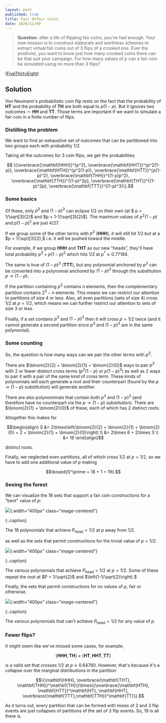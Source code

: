 ```yaml
---
layout: post
published: true
title: Fair Unfair Coins
date: 2020/11/09
---
```


>**Question**: after a life of flipping fair coins, you've had enough. Your new mission is to construct elaborate and worthless schemes to extract virtual fair coins out of $3$ flips of a crooked one. Ever the positivist, you want to know just how many crooked coins there can be that suit your campaign. For how many values of $p$ can a fair coin be simulated using no more than $3$ flips?

<!--more-->

([FiveThirtyEight](https://fivethirtyeight.com/features/can-you-make-an-unfair-coin-fair/))

## Solution

Von Neumann's probabilistic coin flip rests on the fact that the probability of $\mathbf{HT}$ and the probability of $\mathbf{TH}$ are both equal to $p(1-p).$ But it ignores two outcomes — $\mathbf{HH}$ and $\mathbf{TT}.$ Those terms are important if we want to simulate a fair coin in a finite number of flips.

### Distilling the problem

We want to find an exhaustive set of outcomes that can be partitioned into two groups each with probability $1/2.$

Taking all the outcomes for $3$ coin flips, we get the probabilities

$$ \{\overbrace{\mathbf{HHH}}^{p^2}, \overbrace{\mathbf{HHT}}^{p^2(1-p)}, \overbrace{\mathbf{HTH}}^{p^2(1-p)}, \overbrace{\mathbf{HTT}}^{p(1-p)^2}, \overbrace{\mathbf{THH}}^{(1-p)p^2}, \overbrace{\mathbf{TTH}}^{(1-p)^2p}, \overbrace{\mathbf{THT}}^{(1-p)^2p}, \overbrace{\mathbf{TTT}}^{(1-p)^3}\}.$$

### Some basics

Of these, only $p^3$ and $(1-p)^3$ can eclipse $1/2$ on their own (at $ p = 1/\sqrt[3]{2}$ and $p = 1-1/\sqrt[3]{2}$). The maximum values of $p^2(1-p)$ and $p(1-p)^2$ are just $4/27.$ 

If we group some of the other terms with $p^3$ ($\mathbf{HHH}$), it will still hit $1/2$ but at a $p > 1/\sqrt[3]{2},$ i.e. it will be pushed toward the middle. 

For example, if we group $\mathbf{HHH}$ and $\mathbf{THT}$ as our new "heads", they'll have total probability $p^3 + p(1-p)^2$ which hits $1/2$ at $p^* \approx 0.77184.$

The same is true of $(1-p)^3$ ($\mathbf{TTT}$), but any polynomial anchored by $p^3$ can be converted into a polynomial anchored by $(1-p)^3$ through the substitution $p \rightarrow (1-p).$

If the partition containing $p^3$ contains $n$ elements, then the complementary partition contains $2^3 - n$ elements. This means we can restrict our attention to partitions of size $4$ or less. Also, all even partitions (sets of size $4$) cross $1/2$ at $p=1/2,$ which means we can further restrict our attention to sets of size $3$ or less.

Finally, if a set contains $p^3$ and $(1-p)^3$ then it will cross $p = 1/2$ twice (and it cannot generate a second partition since $p^3$ and $(1-p)^3$ are in the same polynomial).

### Some counting

So, the question is how many ways can we pair the other terms with $p^3.$

There are $\binom{2}{2} + \binom{2}{1} + \binom{2}{0}$ ways to pair $p^3$ with $2$ or fewer distinct cross terms ($p^2(1-p)$ or $p(1-p)^2$) as well as $2$ ways to pair it with a pair of the same kind of cross term. These kinds of polynomials will each generate a root and their counterpart (found by the $p\rightarrow (1-p)$ substitution) will generate another. 

There are also polynomimals that contain both $p^3$ and $(1-p)^3$ (and therefore have no counterpart via the $p\rightarrow (1-p)$ substitution). There are $\binom{2}{1} + \binom{2}{0}$ of these, each of which has $2$ distinct roots.

Altogether this makes for 

$$\begin{align} 
S &= 2\times\left(\binom{2}{2} + \binom{2}{1} + \binom{2}{0} + 2 + \binom{2}{1} + \binom{2}{0}\right) \\
&= 2\times 6 + 2\times 3 \\
&= 18 
\end{align}$$

distinct roots.

Finally, we neglected even partitions, all of which cross $1/2$ at $p=1/2,$ so we have to add one additional value of $p$ making

$$\boxed{S^\prime = 18 + 1 = 19}.$$

### Seeing the forest

We can visualize the $18$ sets that support a fair coin constructions for a "bent" value of $p$:

![](/img/2020-11-08-gdPoly.png){:width="400px" class="image-centered"}

{:.caption}

The $18$ polynomials that achieve $P_\text{head} = 1/2$ at $p$ away from $1/2.$

as well as the sets that permit constructions for the trivial value of $p=1/2$:

![](/img/2020-11-08-hfPoly.png){:width="400px" class="image-centered"}

{:.caption}

The various polynomials that achieve $P_\text{head} = 1/2$ at $p = 1/2.$ Some of these repeat the root at $P = 1/\sqrt{2}$ and $\left(1-1/\sqrt{2}\right).$

Finally, the sets that permit constructions for no values of $p,$ fair or otherwise.

![](/img/2020-11-08-bdPoly.png){:width="400px" class="image-centered"}

{:.caption}

The various polynomials that can't achieve $P_\text{head} = 1/2$ for any value of $p.$

### Fewer flips?

It might seem like we've missed some cases, for example, 

$$\{\mathbf{HHH}, \mathbf{TH}\}\times\{\mathbf{HT},\mathbf{HHT},\mathbf{TT}\}$$ 

is a valid set that crosses $1/2$ at $p\approx 0.64780.$ However, that's because it's a collapse over the marginal distributions in the partition 

$$\{\mathbf{HHH}, \overbrace{\mathbf{THT}, \mathbf{THH}}^\mathbf{TH}\}\times\{\overbrace{\mathbf{HTH}, \mathbf{HTT}}^\mathbf{HT}, \mathbf{HHT}, \overbrace{\mathbf{TTT},\mathbf{TTH}}^\mathbf{TT}\}.$$

As it turns out, every partition that can be formed with mixes of $2$ and $3$ flip events are just collapses of partitions of the set of $3$ flip events. So, $19$ is all there is.

<br>
